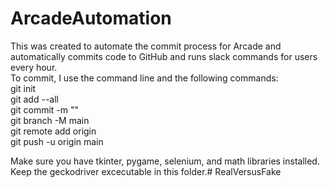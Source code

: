 # ArcadeAutomation
This was created to automate the commit process for Arcade and automatically commits code to GitHub and runs slack commands for users every hour.\
To commit, I use the command line and the following commands:\
    git init\
    git add --all\
    git commit -m "<user message>"\
    git branch -M main\
    git remote add origin <origin>\
    git push -u origin main

Make sure you have tkinter, pygame, selenium, and math libraries installed.\
Keep the geckodriver excecutable in this folder.# RealVersusFake
